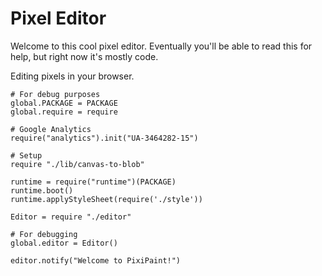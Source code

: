 Pixel Editor
============

Welcome to this cool pixel editor. Eventually you'll be able to read this for
help, but right now it's mostly code.

Editing pixels in your browser.

    # For debug purposes
    global.PACKAGE = PACKAGE
    global.require = require

    # Google Analytics
    require("analytics").init("UA-3464282-15")

    # Setup
    require "./lib/canvas-to-blob"

    runtime = require("runtime")(PACKAGE)
    runtime.boot()
    runtime.applyStyleSheet(require('./style'))

    Editor = require "./editor"

    # For debugging
    global.editor = Editor()

    editor.notify("Welcome to PixiPaint!")
